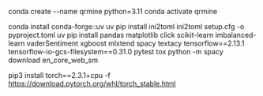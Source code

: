 conda create --name qrmine python=3.11
conda activate qrmine

conda install conda-forge::uv
uv pip install ini2toml
ini2toml setup.cfg -o pyproject.toml
uv pip install pandas matplotlib click scikit-learn imbalanced-learn vaderSentiment xgboost mlxtend spacy textacy tensorflow==2.13.1 tensorflow-io-gcs-filesystem==0.31.0 pytest tox
python -m spacy download en_core_web_sm



pip3 install torch==2.3.1+cpu -f https://download.pytorch.org/whl/torch_stable.html